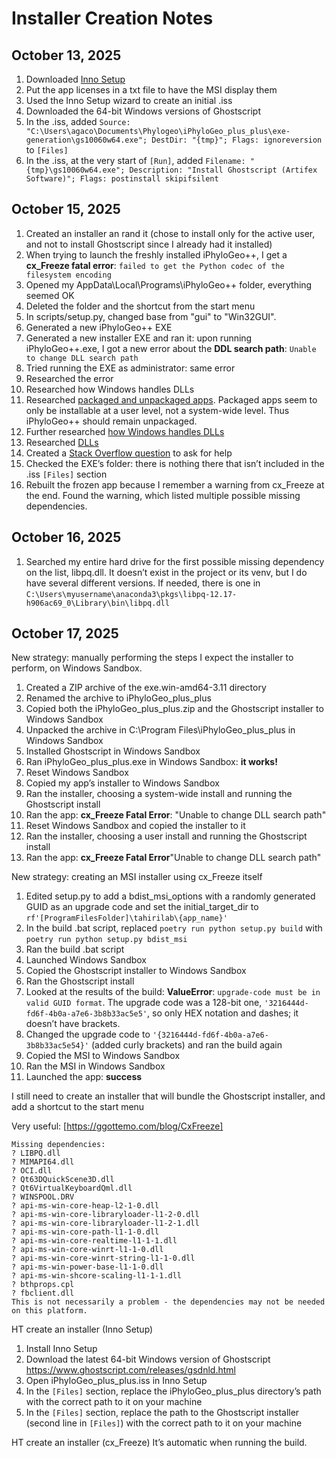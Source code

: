 # Installer Creation Notes

## October 13, 2025

1. Downloaded [Inno Setup](https://jrsoftware.org/isdl.php)
2. Put the app licenses in a txt file to have the MSI display them
3. Used the Inno Setup wizard to create an initial .iss
4. Downloaded the 64-bit Windows versions of Ghostscript
5. In the .iss, added `Source: "C:\Users\agaco\Documents\Phylogeo\iPhyloGeo_plus_plus\exe-generation\gs10060w64.exe"; DestDir: "{tmp}"; Flags: ignoreversion` to `[Files]`
6. In the .iss, at the very start of `[Run]`, added `Filename: "{tmp}\gs10060w64.exe"; Description: "Install Ghostscript (Artifex Software)"; Flags: postinstall skipifsilent`

## October 15, 2025

1. Created an installer an rand it (chose to install only for the active user, and not to install Ghostscript since I already had it installed)
2. When trying to launch the freshly installed iPhyloGeo++, I get a **cx_Freeze fatal error**: `failed to get the Python codec of the filesystem encoding`
3. Opened my AppData\Local\Programs\iPhyloGeo++ folder, everything seemed OK
4. Deleted the folder and the shortcut from the start menu
5. In scripts/setup.py, changed base from "gui" to "Win32GUI".
6. Generated a new iPhyloGeo++ EXE
7. Generated a new installer EXE and ran it: upon running iPhyloGeo++.exe, I got a new error about the **DDL search path**: `Unable to change DLL search path`
8. Tried running the EXE as administrator: same error
8. Researched the error
9. Researched how Windows handles DLLs
10. Researched [packaged and unpackaged apps](https://learn.microsoft.com/en-us/windows/apps/get-started/intro-pack-dep-proc). Packaged apps seem to only be installable at a user level, not a system-wide level. Thus iPhyloGeo++ should remain unpackaged.
11. Further researched [how Windows handles DLLs](https://learn.microsoft.com/en-us/windows/win32/dlls/dynamic-link-library-search-order)
12. Researched [DLLs](https://learn.microsoft.com/en-ca/troubleshoot/windows-client/setup-upgrade-and-drivers/dynamic-link-library)
13. Created a [Stack Overflow question](https://stackoverflow.com/questions/79791613/cx-freeze-fatal-error-unable-to-change-dll-search-path) to ask for help
14. Checked the EXE’s folder: there is nothing there that isn’t included in the .iss `[Files]` section
15. Rebuilt the frozen app because I remember a warning from cx_Freeze at the end. Found the warning, which listed multiple possible missing dependencies.

## October 16, 2025

1. Searched my entire hard drive for the first possible missing dependency on the list, libpq.dll. It doesn’t exist in the project or its venv, but I do have several different versions. If needed, there is one in `C:\Users\myusername\anaconda3\pkgs\libpq-12.17-h906ac69_0\Library\bin\libpq.dll`

## October 17, 2025

New strategy: manually performing the steps I expect the installer to perform, on Windows Sandbox.

1. Created a ZIP archive of the exe.win-amd64-3.11 directory
2. Renamed the archive to iPhyloGeo_plus_plus
3. Copied both the iPhyloGeo_plus_plus.zip and the Ghostscript installer to Windows Sandbox
4. Unpacked the archive in C:\Program Files\iPhyloGeo_plus_plus in Windows Sandbox
5. Installed Ghostscript in Windows Sandbox
6. Ran iPhyloGeo_plus_plus.exe in Windows Sandbox: **it works!**
7. Reset Windows Sandbox
8. Copied my app’s installer to Windows Sandbox
9. Ran the installer, choosing a system-wide install and running the Ghostscript install
10. Ran the app: **cx_Freeze Fatal Error**: "Unable to change DLL search path"
11. Reset Windows Sandbox and copied the installer to it
11. Ran the installer, choosing a user install and running the Ghostscript install
12. Ran the app: **cx_Freeze Fatal Error**"Unable to change DLL search path"

New strategy: creating an MSI installer using cx_Freeze itself

1. Edited setup.py to add a bdist_msi_options with a randomly generated GUID as an upgrade code and set the initial_target_dir to `rf'[ProgramFilesFolder]\tahirilab\{app_name}'`
2. In the build .bat script, replaced `poetry run python setup.py build` with `poetry run python setup.py bdist_msi`
3. Ran the build .bat script
4. Launched Windows Sandbox
5. Copied the Ghostscript installer to Windows Sandbox
6. Ran the Ghostscript install
7. Looked at the results of the build: **ValueError**: `upgrade-code must be in valid GUID format`. The upgrade code was a 128-bit one, `'3216444d-fd6f-4b0a-a7e6-3b8b33ac5e5'`, so only HEX notation and dashes; it doesn’t have brackets.
8. Changed the upgrade code to `'{3216444d-fd6f-4b0a-a7e6-3b8b33ac5e54}'` (added curly brackets) and ran the build again
9. Copied the MSI to Windows Sandbox
10. Ran the MSI in Windows Sandbox
11. Launched the app: **success**

I still need to create an installer that will bundle the Ghostscript installer, and add a shortcut to the start menu


Very useful: [https://ggottemo.com/blog/CxFreeze]

```
Missing dependencies:
? LIBPQ.dll
? MIMAPI64.dll
? OCI.dll
? Qt63DQuickScene3D.dll
? Qt6VirtualKeyboardQml.dll
? WINSPOOL.DRV
? api-ms-win-core-heap-l2-1-0.dll
? api-ms-win-core-libraryloader-l1-2-0.dll
? api-ms-win-core-libraryloader-l1-2-1.dll
? api-ms-win-core-path-l1-1-0.dll
? api-ms-win-core-realtime-l1-1-1.dll
? api-ms-win-core-winrt-l1-1-0.dll
? api-ms-win-core-winrt-string-l1-1-0.dll
? api-ms-win-power-base-l1-1-0.dll
? api-ms-win-shcore-scaling-l1-1-1.dll
? bthprops.cpl
? fbclient.dll
This is not necessarily a problem - the dependencies may not be needed on this platform.
```


HT create an installer (Inno Setup)
1. Install Inno Setup
2. Download the latest 64-bit Windows version of Ghostscript
https://www.ghostscript.com/releases/gsdnld.html
3. Open iPhyloGeo_plus_plus.iss in Inno Setup
4. In the `[Files]` section, replace the iPhyloGeo_plus_plus directory’s path with the correct path to it on your machine
5. In the `[Files]` section, replace the path to the Ghostscript installer (second line in `[Files]`) with the correct path to it on your machine

HT create an installer (cx_Freeze)
It’s automatic when running the build.